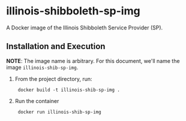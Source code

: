 # illinois-shibboleth-sp-img

A Docker image of the Illinois Shibboleth Service Provider (SP).

## Installation and Execution

**NOTE**: The image name is arbitrary. For this document, we'll name the image `illinois-shib-sp-img`.

1. From the project directory, run:

        docker build -t illinois-shib-sp-img .

1. Run the container

        docker run illinois-shib-sp-img

